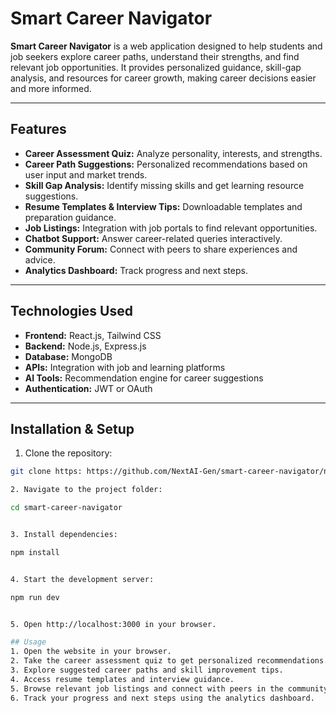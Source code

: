 # Smart Career Navigator

**Smart Career Navigator** is a web application designed to help students and job seekers explore career paths, understand their strengths, and find relevant job opportunities. It provides personalized guidance, skill-gap analysis, and resources for career growth, making career decisions easier and more informed.

---

## Features
- **Career Assessment Quiz:** Analyze personality, interests, and strengths.  
- **Career Path Suggestions:** Personalized recommendations based on user input and market trends.  
- **Skill Gap Analysis:** Identify missing skills and get learning resource suggestions.  
- **Resume Templates & Interview Tips:** Downloadable templates and preparation guidance.  
- **Job Listings:** Integration with job portals to find relevant opportunities.  
- **Chatbot Support:** Answer career-related queries interactively.  
- **Community Forum:** Connect with peers to share experiences and advice.  
- **Analytics Dashboard:** Track progress and next steps.

---

## Technologies Used
- **Frontend:** React.js, Tailwind CSS  
- **Backend:** Node.js, Express.js  
- **Database:** MongoDB  
- **APIs:** Integration with job and learning platforms  
- **AI Tools:** Recommendation engine for career suggestions  
- **Authentication:** JWT or OAuth

---

## Installation & Setup
1. Clone the repository:  
```bash
git clone https: https://github.com/NextAI-Gen/smart-career-navigator/new/main.git

2. Navigate to the project folder:

cd smart-career-navigator


3. Install dependencies:

npm install


4. Start the development server:

npm run dev


5. Open http://localhost:3000 in your browser.

## Usage
1. Open the website in your browser.  
2. Take the career assessment quiz to get personalized recommendations.  
3. Explore suggested career paths and skill improvement tips.  
4. Access resume templates and interview guidance.  
5. Browse relevant job listings and connect with peers in the community forum.  
6. Track your progress and next steps using the analytics dashboard.
